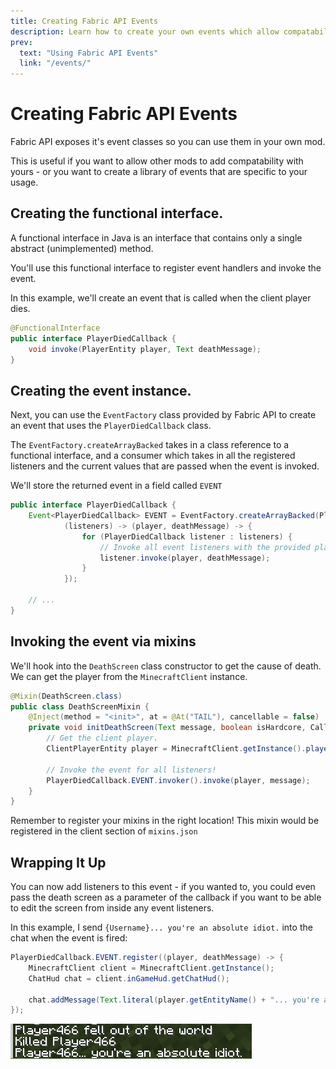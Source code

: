 ```yaml
---
title: Creating Fabric API Events
description: Learn how to create your own events which allow compatability with other mods.
prev:
  text: "Using Fabric API Events"
  link: "/events/"
---
```


# Creating Fabric API Events

Fabric API exposes it's event classes so you can use them in your own mod.

This is useful if you want to allow other mods to add compatability with yours - or you want to create a library of events that are specific to your usage.

## Creating the functional interface.

A functional interface in Java is an interface that contains only a single abstract (unimplemented) method.

You'll use this functional interface to register event handlers and invoke the event.

In this example, we'll create an event that is called when the client player dies.

```java
@FunctionalInterface
public interface PlayerDiedCallback {
    void invoke(PlayerEntity player, Text deathMessage);
}
```

## Creating the event instance.

Next, you can use the `EventFactory` class provided by Fabric API to create an event that uses the `PlayerDiedCallback` class.

The `EventFactory.createArrayBacked` takes in a class reference to a functional interface, and a consumer which takes in all the registered listeners and the current values that are passed when the event is invoked.

We'll store the returned event in a field called `EVENT`

```java
public interface PlayerDiedCallback {
    Event<PlayerDiedCallback> EVENT = EventFactory.createArrayBacked(PlayerDiedCallback.class,
            (listeners) -> (player, deathMessage) -> {
                for (PlayerDiedCallback listener : listeners) {
                    // Invoke all event listeners with the provided player and death message.
                    listener.invoke(player, deathMessage);
                }
            });

    // ...
}
```

## Invoking the event via mixins

We'll hook into the `DeathScreen` class constructor to get the cause of death. We can get the player from the `MinecraftClient` instance.

```java
@Mixin(DeathScreen.class)
public class DeathScreenMixin {
    @Inject(method = "<init>", at = @At("TAIL"), cancellable = false)
    private void initDeathScreen(Text message, boolean isHardcore, CallbackInfo ci) {
        // Get the client player.
        ClientPlayerEntity player = MinecraftClient.getInstance().player;

        // Invoke the event for all listeners!
        PlayerDiedCallback.EVENT.invoker().invoke(player, message);
    }
}
```

Remember to register your mixins in the right location! This mixin would be registered in the client section of `mixins.json`

## Wrapping It Up

You can now add listeners to this event - if you wanted to, you could even pass the death screen as a parameter of the callback if you want to be able to edit the screen from inside any event listeners.

In this example, I send `{Username}... you're an absolute idiot.` into the chat when the event is fired:

```java
PlayerDiedCallback.EVENT.register((player, deathMessage) -> {
    MinecraftClient client = MinecraftClient.getInstance();
    ChatHud chat = client.inGameHud.getChatHud();

    chat.addMessage(Text.literal(player.getEntityName() + "... you're an absolute idiot."));
});
```

![](./_assets/creating_events_0.png)